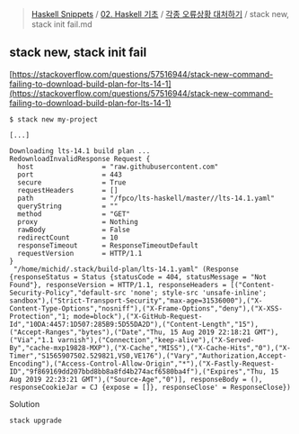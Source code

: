 > [Haskell Snippets](../../README.md) / [02. Haskell 기초](../README.md) / [각종 오류상황 대처하기](README.md) / stack new, stack init fail.md
## stack new, stack init fail
[https://stackoverflow.com/questions/57516944/stack-new-command-failing-to-download-build-plan-for-lts-14-1](https://stackoverflow.com/questions/57516944/stack-new-command-failing-to-download-build-plan-for-lts-14-1)

```
$ stack new my-project

[...]

Downloading lts-14.1 build plan ...
RedownloadInvalidResponse Request {
  host                 = "raw.githubusercontent.com"
  port                 = 443
  secure               = True
  requestHeaders       = []
  path                 = "/fpco/lts-haskell/master//lts-14.1.yaml"
  queryString          = ""
  method               = "GET"
  proxy                = Nothing
  rawBody              = False
  redirectCount        = 10
  responseTimeout      = ResponseTimeoutDefault
  requestVersion       = HTTP/1.1
}
 "/home/michid/.stack/build-plan/lts-14.1.yaml" (Response {responseStatus = Status {statusCode = 404, statusMessage = "Not Found"}, responseVersion = HTTP/1.1, responseHeaders = [("Content-Security-Policy","default-src 'none'; style-src 'unsafe-inline'; sandbox"),("Strict-Transport-Security","max-age=31536000"),("X-Content-Type-Options","nosniff"),("X-Frame-Options","deny"),("X-XSS-Protection","1; mode=block"),("X-GitHub-Request-Id","10DA:4457:1D507:285B9:5D55DA2D"),("Content-Length","15"),("Accept-Ranges","bytes"),("Date","Thu, 15 Aug 2019 22:18:21 GMT"),("Via","1.1 varnish"),("Connection","keep-alive"),("X-Served-By","cache-mxp19828-MXP"),("X-Cache","MISS"),("X-Cache-Hits","0"),("X-Timer","S1565907502.529821,VS0,VE176"),("Vary","Authorization,Accept-Encoding"),("Access-Control-Allow-Origin","*"),("X-Fastly-Request-ID","9f869169dd207bbd8bb8a8fd4b274acf6580ba4f"),("Expires","Thu, 15 Aug 2019 22:23:21 GMT"),("Source-Age","0")], responseBody = (), responseCookieJar = CJ {expose = []}, responseClose' = ResponseClose})
```


Solution

```
stack upgrade 
```